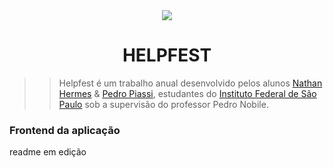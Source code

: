 <div align="center">
  <img src="https://github.com/NathanHGS/helpfest-frontend/blob/main/public/favicon.ico" />
  
  <h1 size="50">HELPFEST</h1>
</div>
  
>> Helpfest é um trabalho anual desenvolvido pelos alunos [Nathan Hermes](https://github.com/NathanHGS "Nathan Hermes") & [Pedro Piassi](https://github.com/PedroPiassi "Pedro Piassi"), estudantes do [Instituto Federal de São Paulo](https://scl.ifsp.edu.br "IFSP") sob a supervisão do professor Pedro Nobile.

### Frontend da aplicação
readme em edição
